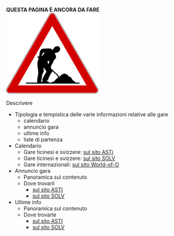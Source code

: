 **QUESTA PAGINA È ANCORA DA FARE**  
![Lavori in corso](../../img/lavori_in_corso.png)

Descrivere

- Tipologia e tempistica delle varie informazioni relative alle gare
    - calendario
    - annuncio gara
    - ultime info
    - liste di partenza
- Calendario
    - Gare ticinesi e svizzere: [sul sito ASTi](http://asti-ticino.ch/co/index.php?folder=program&main=program) 
    - Gare ticinesi e svizzere: [sul sito SOLV](https://www.o-l.ch/cgi-bin/fixtures)
    - Gare internazionali: [sul sito World-of-O](http://cal.worldofo.com/)
- Annuncio gara
    - Panoramica sul contenuto
    - Dove trovarli
        - [sul sito ASTI](http://asti-ticino.ch/co/index.php?folder=program&main=volantino)
        - [sul sito SOLV](https://www.o-l.ch/cgi-bin/fixtures)
- Ultime info
    - Panoramica sul contenuto
    - Dove trovarle
        - [sul sito ASTI](http://asti-ticino.ch/co/index.php?folder=program&main=volantino)
        - [sul sito SOLV](https://www.o-l.ch/cgi-bin/fixtures)
